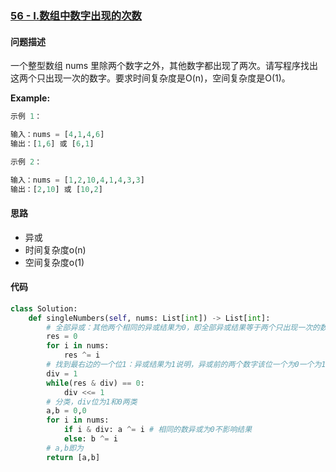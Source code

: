 ### [56 - I.数组中数字出现的次数](https://leetcode-cn.com/problems/shu-zu-zhong-shu-zi-chu-xian-de-ci-shu-lcof/)

#### 问题描述
一个整型数组 nums 里除两个数字之外，其他数字都出现了两次。请写程序找出这两个只出现一次的数字。要求时间复杂度是O(n)，空间复杂度是O(1)。

**Example:**
```python
示例 1：

输入：nums = [4,1,4,6]
输出：[1,6] 或 [6,1]
```

```python
示例 2：

输入：nums = [1,2,10,4,1,4,3,3]
输出：[2,10] 或 [10,2]
```

#### 思路
- 异或
- 时间复杂度o(n)
- 空间复杂度o(1)

#### 代码

```python
class Solution:
    def singleNumbers(self, nums: List[int]) -> List[int]:
        # 全部异或：其他两个相同的异或结果为0，即全部异或结果等于两个只出现一次的数字异或
        res = 0
        for i in nums:
            res ^= i
        # 找到最右边的一个位1：异或结果为1说明，异或前的两个数字该位一个为0一个为1，依次可以对全部数分类
        div = 1
        while(res & div) == 0:
            div <<= 1
        # 分类，div位为1和0两类
        a,b = 0,0
        for i in nums:
            if i & div: a ^= i # 相同的数异或为0不影响结果
            else: b ^= i
        # a,b即为
        return [a,b]
```